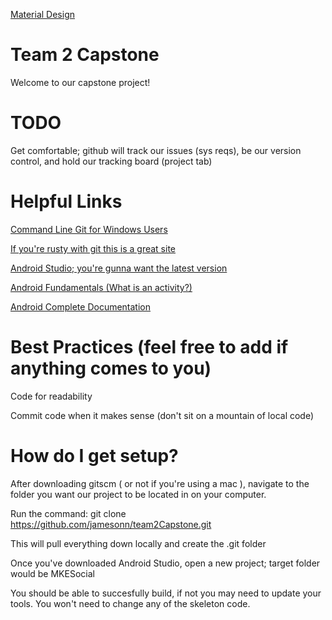 [Material Design](https://material.io/)

# Team 2 Capstone

Welcome to our capstone project!


# TODO

Get comfortable; github will track our issues (sys reqs), be our version control, and hold our tracking board (project tab)


# Helpful Links

[Command Line Git for Windows Users](https://git-scm.com)

[If you're rusty with git this is a great site](https://try.github.io)

[Android Studio; you're gunna want the latest version](https://developer.android.com/studio/index.html)

[Android Fundamentals (What is an activity?)](https://developer.android.com/guide/components/fundamentals.html)

[Android Complete Documentation](https://developer.android.com/index.html)

# Best Practices (feel free to add if anything comes to you)

Code for readability 

Commit code when it makes sense (don't sit on a mountain of local code)

# How do I get setup?

After downloading gitscm ( or not if you're using a mac ), navigate to the folder you want our project to be located in on your computer.

Run the command: git clone https://github.com/jamesonn/team2Capstone.git

This will pull everything down locally and create the .git folder

Once you've downloaded Android Studio, open a new project; target folder would be MKESocial

You should be able to succesfully build, if not you may need to update your tools. You won't need to change any of the skeleton code.
